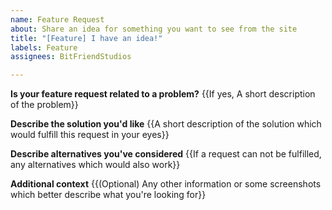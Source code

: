 ```yaml
---
name: Feature Request
about: Share an idea for something you want to see from the site
title: "[Feature] I have an idea!"
labels: Feature
assignees: BitFriendStudios

---
```


**Is your feature request related to a problem?**
{{If yes, A short description of the problem}}

**Describe the solution you'd like**
{{A short description of the solution which would fulfill this request in your eyes}}

**Describe alternatives you've considered**
{{If a request can not be fulfilled, any alternatives which would also work}}

**Additional context**
{{(Optional) Any other information or some screenshots which better describe what you're looking for}}
